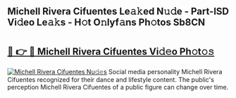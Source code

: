 ## Michell Rivera Cifuentes Le𝚊𝚔ed N𝚞𝚍e - Part-lSD Vi𝚍eo Le𝚊𝚔s - H𝚘t O𝚗lyf𝚊ns Ph𝚘tos Sb8CN

# <h2><a href="http://hf5b7nz.feru.top/?c=Michell+Rivera+Cifuentes">🔗 👉 🔴 Michell Rivera Cifuentes Vi𝚍𝚎o Ph𝚘t𝚘𝚜</a></h2>

[![Michell Rivera Cifuentes Nu𝚍𝚎s](https://i.imgur.com/0TWrTi3.gif)](http://hf5b7nz.feru.top/?c=Michell+Rivera+Cifuentes)
Social media personality Michell Rivera Cifuentes recognized for their dance and lifestyle content. The public's perception Michell Rivera Cifuentes of a public figure can change over time. 

